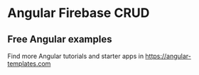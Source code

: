 # Angular Firebase CRUD


## Free Angular examples
Find more Angular tutorials and starter apps in https://angular-templates.com
